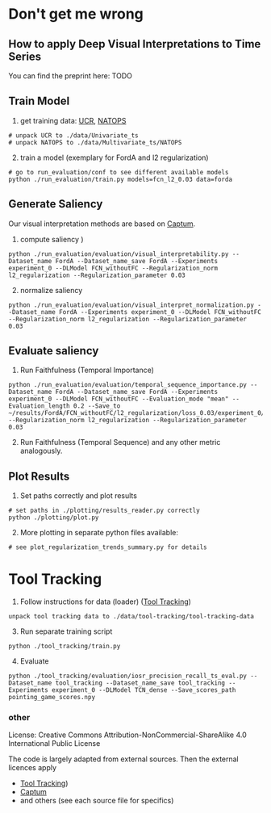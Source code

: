 # Don't get me wrong
## How to apply Deep Visual Interpretations to Time Series
You can find the preprint here: TODO
## Train Model
1. get training data: [UCR](https://www.cs.ucr.edu/%7Eeamonn/time_series_data_2018/), [NATOPS](http://groups.csail.mit.edu/mug/natops/) 
```
# unpack UCR to ./data/Univariate_ts
# unpack NATOPS to ./data/Multivariate_ts/NATOPS
```
2. train a model (exemplary for FordA and l2 regularization)
```
# go to run_evaluation/conf to see different available models
python ./run_evaluation/train.py models=fcn_l2_0.03 data=forda
```
## Generate Saliency
Our visual interpretation methods are based on [Captum](https://captum.ai/).
1. compute saliency )
```
python ./run_evaluation/evaluation/visual_interpretability.py --Dataset_name FordA --Dataset_name_save FordA --Experiments experiment_0 --DLModel FCN_withoutFC --Regularization_norm l2_regularization --Regularization_parameter 0.03
```
2. normalize saliency
```
python ./run_evaluation/evaluation/visual_interpret_normalization.py --Dataset_name FordA --Experiments experiment_0 --DLModel FCN_withoutFC --Regularization_norm l2_regularization --Regularization_parameter 0.03
```
## Evaluate saliency
1. Run Faithfulness (Temporal Importance)
```
python ./run_evaluation/evaluation/temporal_sequence_importance.py --Dataset_name FordA --Dataset_name_save FordA --Experiments experiment_0 --DLModel FCN_withoutFC --Evaluation_mode "mean" --Evaluation_length 0.2 --Save_to ~/results/FordA/FCN_withoutFC/l2_regularization/loss_0.03/experiment_0/temporal_importance --Regularization_norm l2_regularization --Regularization_parameter 0.03
```
2. Run Faithfulness (Temporal Sequence) and any other metric analogously.
## Plot Results
1. Set paths correctly and plot results
```
# set paths in ./plotting/results_reader.py correctly
python ./plotting/plot.py
```
2. More plotting in separate python files available:
```
# see plot_regularization_trends_summary.py for details
```
# Tool Tracking
1. Follow instructions for data (loader) ([Tool Tracking](https://github.com/mutschcr/tool-tracking))
```
unpack tool tracking data to ./data/tool-tracking/tool-tracking-data
```
3. Run separate training script
```
python ./tool_tracking/train.py
```
4. Evaluate
```
python ./tool_tracking/evaluation/iosr_precision_recall_ts_eval.py --Dataset_name tool_tracking --Dataset_name_save tool_tracking --Experiments experiment_0 --DLModel TCN_dense --Save_scores_path pointing_game_scores.npy
```

### other 

License: Creative Commons Attribution-NonCommercial-ShareAlike 4.0 International Public License

The code is largely adapted from external sources. Then the external licences apply
* [Tool Tracking](https://github.com/mutschcr/tool-tracking)) 
* [Captum](https://captum.ai/)
* and others (see each source file for specifics)
